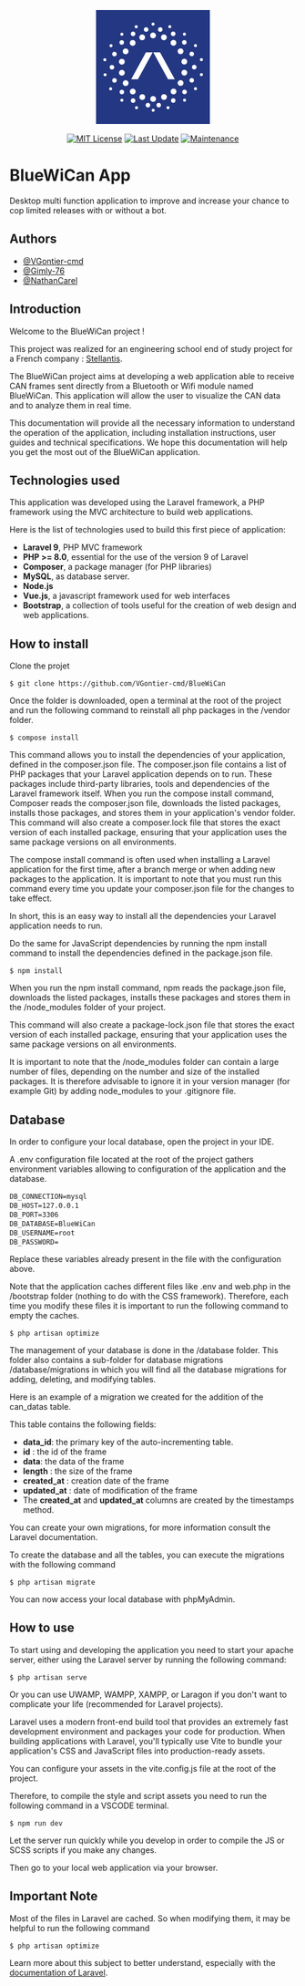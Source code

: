 <p align="center">
  <img src="https://github.com/VGontier-cmd/BlueWiCan/blob/master/public/images/stellantis-small-logo.png?raw=true"/>
  
  
  <div align="center">
  
   <a href="">[![MIT License](https://img.shields.io/badge/License-MIT-green.svg)](https://choosealicense.com/licenses/mit/)</a>
   <a href="">![Last Update](https://img.shields.io/github/last-commit/VGontier-cmd/BlueWiCan)</a>
   <a href="">[![Maintenance](https://img.shields.io/badge/Maintained%3F-no-red.svg)](https://bitbucket.org/lbesson/ansi-colors)</a>
  
  </div>
</p>

# BlueWiCan App

Desktop multi function application to improve and increase your chance to cop limited releases with or without a bot.



## Authors

- [@VGontier-cmd](https://www.github.com/VGontier-cmd)
- [@Gimly-76](https://www.github.com/Gimly-76)
- [@NathanCarel](https://www.github.com/NathanCarel)


## Introduction

Welcome to the BlueWiCan project !

This project was realized for an engineering school end of study project for a French company : <a href="https://www.stellantis.com">Stellantis</a>.

The BlueWiCan project aims at developing a web application able to receive CAN frames sent directly from a Bluetooth or Wifi module named BlueWiCan. This application will allow the user to visualize the CAN data and to analyze them in real time.

This documentation will provide all the necessary information to understand the operation of the application, including installation instructions, user guides and technical specifications. We hope this documentation will help you get the most out of the BlueWiCan application.


## Technologies used

This application was developed using the Laravel framework, a PHP framework using the MVC architecture to build web applications.

Here is the list of technologies used to build this first piece of application:

- __Laravel 9__, PHP MVC framework
- __PHP >= 8.0__, essential for the use of the version 9 of Laravel
- __Composer__, a package manager (for PHP libraries)
- __MySQL__, as database server.
- __Node.js__
- __Vue.js__, a javascript framework used for web interfaces
- __Bootstrap__, a collection of tools useful for the creation of web design and web applications.


## How to install

Clone the projet

```
$ git clone https://github.com/VGontier-cmd/BlueWiCan
```

Once the folder is downloaded, open a terminal at the root of the project and run the following command to reinstall all php packages in the /vendor folder.
```
$ compose install
```

This command allows you to install the dependencies of your application, defined in the composer.json file. The composer.json file contains a list of PHP packages that your Laravel application depends on to run. These packages include third-party libraries, tools and dependencies of the Laravel framework itself. When you run the compose install command, Composer reads the composer.json file, downloads the listed packages, installs those packages, and stores them in your application's vendor folder. This command will also create a composer.lock file that stores the exact version of each installed package, ensuring that your application uses the same package versions on all environments.

The compose install command is often used when installing a Laravel application for the first time, after a branch merge or when adding new packages to the application. It is important to note that you must run this command every time you update your composer.json file for the changes to take effect.

In short, this is an easy way to install all the dependencies your Laravel application needs to run.

Do the same for JavaScript dependencies by running the npm install command to install the dependencies defined in the package.json file.

```
$ npm install 
```

When you run the npm install command, npm reads the package.json file, downloads the listed packages, installs these packages and stores them in the /node_modules folder of your project.

This command will also create a package-lock.json file that stores the exact version of each installed package, ensuring that your application uses the same package versions on all environments.

It is important to note that the /node_modules folder can contain a large number of files, depending on the number and size of the installed packages. It is therefore advisable to ignore it in your version manager (for example Git) by adding node_modules to your .gitignore file.


## Database 

In order to configure your local database, open the project in your IDE.

A .env configuration file located at the root of the project gathers environment variables allowing to configuration of the application and the database.

```
DB_CONNECTION=mysql 
DB_HOST=127.0.0.1 
DB_PORT=3306 
DB_DATABASE=BlueWiCan 
DB_USERNAME=root 
DB_PASSWORD=
```

Replace these variables already present in the file with the configuration above.

Note that the application caches different files like .env and web.php in the /bootstrap folder (nothing to do with the CSS framework). Therefore, each time you modify these files it is important to run the following command to empty the caches.

```
$ php artisan optimize
```

The management of your database is done in the /database folder. This folder also contains a sub-folder for database migrations /database/migrations in which you will find all the database migrations for adding, deleting, and modifying tables.

Here is an example of a migration we created for the addition of the can_datas table.


This table contains the following fields:

- __data_id__: the primary key of the auto-incrementing table.
- __id__ : the id of the frame
- __data__: the data of the frame
- __length__ : the size of the frame
- __created_at__ : creation date of the frame
- __updated_at__ : date of modification of the frame
- The __created_at__ and __updated_at__ columns are created by the timestamps method.

You can create your own migrations, for more information consult the Laravel documentation.

To create the database and all the tables, you can execute the migrations with the following command
```
$ php artisan migrate 
```
You can now access your local database with phpMyAdmin.


## How to use 

To start using and developing the application you need to start your apache server, either using the Laravel server by running the following command:
```
$ php artisan serve
```
Or you can use UWAMP, WAMPP, XAMPP, or Laragon if you don't want to complicate your life (recommended for Laravel projects).

Laravel uses a modern front-end build tool that provides an extremely fast development environment and packages your code for production. When building applications with Laravel, you'll typically use Vite to bundle your application's CSS and JavaScript files into production-ready assets.

You can configure your assets in the vite.config.js file at the root of the project.


Therefore, to compile the style and script assets you need to run the following command in a VSCODE terminal.

```
$ npm run dev
```

Let the server run quickly while you develop in order to compile the JS or SCSS scripts if you make any changes.


Then go to your local web application via your browser.

## Important Note

Most of the files in Laravel are cached. So when modifying them, it may be helpful to run the following command

```
$ php artisan optimize
```

Learn more about this subject to better understand, especially with the <a href="https://laravel.com/docs/9.x">documentation of Laravel</a>.

